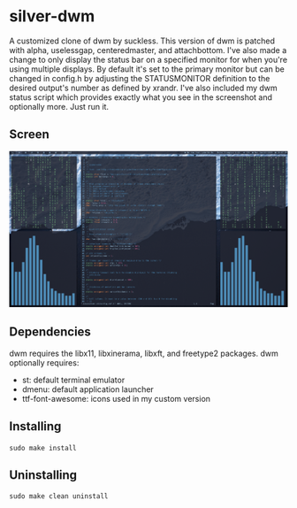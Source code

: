 # silver-dwm

A customized clone of dwm by suckless. This version of dwm is patched with alpha, uselessgap, centeredmaster, and attachbottom. I've also made a change to only display the status bar on a specified monitor for when you're using multiple displays. By default it's set to the primary monitor but can be changed in config.h by adjusting the STATUSMONITOR definition to the desired output's number as defined by xrandr. I've also included my dwm status script which provides exactly what you see in the screenshot and optionally more. Just run it.

## Screen

![Screenshot](https://github.com/ZmanSilver/silver-st/blob/master/screen.png)

## Dependencies

dwm requires the libx11, libxinerama, libxft, and freetype2 packages.
dwm optionally requires:
-	st: default terminal emulator
-	dmenu: default application launcher
-	ttf-font-awesome: icons used in my custom version

## Installing

	sudo make install

## Uninstalling

	sudo make clean uninstall
